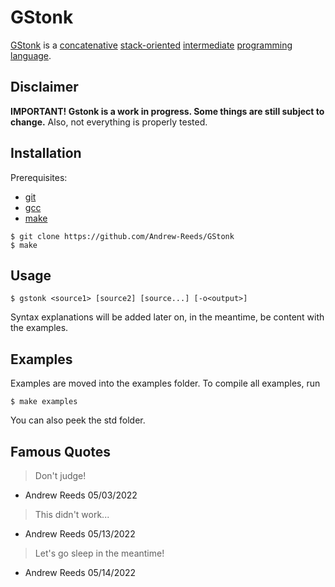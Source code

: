 # GStonk
[GStonk](https://github.com/Andrew-Reeds/GStonk) is a [concatenative](https://en.wikipedia.org/wiki/Concatenative_programming_language) [stack-oriented](https://en.wikipedia.org/wiki/Stack-oriented_programming) [intermediate](https://en.wikipedia.org/wiki/Intermediate_representation#Intermediate_language) [programming language](https://en.wikipedia.org/wiki/Programming_language).
## Disclaimer
**IMPORTANT! Gstonk is a work in progress. Some things are still subject to change.**
Also, not everything is properly tested.
## Installation
Prerequisites:
- [git](https://github.com/git/git)
- [gcc](https://gcc.gnu.org/)
- [make](https://www.gnu.org/software/make/)
``` console
$ git clone https://github.com/Andrew-Reeds/GStonk
$ make
```
## Usage
``` console
$ gstonk <source1> [source2] [source...] [-o<output>]
```
Syntax explanations will be added later on, in the meantime, be content with the examples.
## Examples
Examples are moved into the examples folder. To compile all examples, run
``` console
$ make examples
```
You can also peek the std folder. 
## Famous Quotes
>Don't judge!
- Andrew Reeds 05/03/2022
>This didn't work...
- Andrew Reeds 05/13/2022
>Let's go sleep in the meantime!
- Andrew Reeds 05/14/2022
